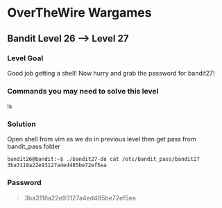# OverTheWire Wargames

## Bandit Level 26 --> Level 27
### Level Goal
Good job getting a shell! Now hurry and grab the password for bandit27!

### Commands you may need to solve this level
ls

### Solution

Open shell from vim as we do in previous level then get pass from  bandit_pass folder
```console
bandit26@bandit:~$ ./bandit27-do cat /etc/bandit_pass/bandit27
3ba3118a22e93127a4ed485be72ef5ea
```

### Password
> 3ba3118a22e93127a4ed485be72ef5ea

  
